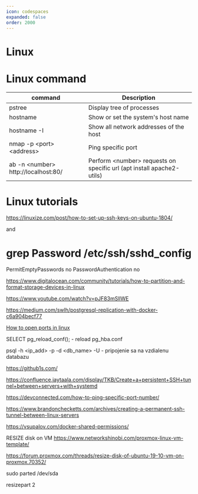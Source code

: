 ```yaml
---
icon: codespaces
expanded: false
order: 2000
---
```


# Linux

# Linux command

| command    | Description   |
|----------------|----------|
| pstree | Display tree of processes |
| hostname | Show or set the system's host name |
| hostname -I | Show all network addresses of the host |
| nmap -p \<port\> \<address\> | Ping specific port |
| ab -n \<number\> http://localhost:80/ | Perform \<number\> requests on specific url (apt install apache2-utils) |

# Linux tutorials



https://linuxize.com/post/how-to-set-up-ssh-keys-on-ubuntu-1804/

and 
# grep Password /etc/ssh/sshd_config 
PermitEmptyPasswords no
PasswordAuthentication no


https://www.digitalocean.com/community/tutorials/how-to-partition-and-format-storage-devices-in-linux



https://www.youtube.com/watch?v=pJF83mSllWE


https://medium.com/swlh/postgresql-replication-with-docker-c6a904becf77


[How to open ports in linux](https://creodias.eu/-/how-to-open-ports-in-linux- "https://creodias.eu/-/how-to-open-ports-in-linux-")

SELECT pg_reload_conf(); - reload pg_hba.conf

psql -h <ip_add> -p <port> -d <db_name> -U <user> - pripojenie sa na vzdialenu databazu
  
https://github1s.com/

https://confluence.jaytaala.com/display/TKB/Create+a+persistent+SSH+tunnel+between+servers+with+systemd

https://devconnected.com/how-to-ping-specific-port-number/


https://www.brandonchecketts.com/archives/creating-a-permanent-ssh-tunnel-between-linux-servers

https://vsupalov.com/docker-shared-permissions/
  
  

RESIZE disk on VM
  https://www.networkshinobi.com/proxmox-linux-vm-template/
  
  https://forum.proxmox.com/threads/resize-disk-of-ubuntu-19-10-vm-on-proxmox.70352/
  
  sudo parted /dev/sda
  
  resizepart 2
  
  
